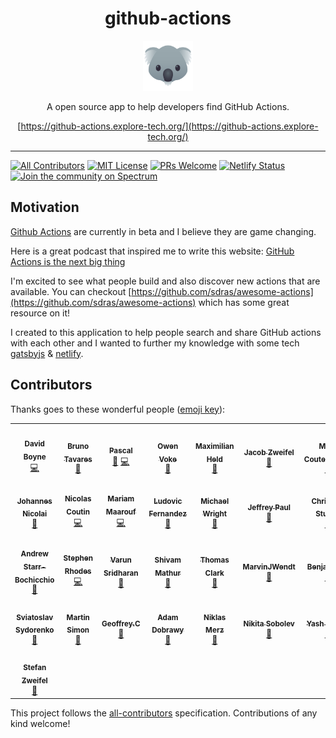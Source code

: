 <div align="center">
<h1>github-actions</h1>
<a href="https://www.emojione.com/emoji/1f428">
<img height="80" width="80" alt="goat" src="./animal.png" />
</a>

<p>A open source app to help developers find GitHub Actions.</p>

[https://github-actions.explore-tech.org/](https://github-actions.explore-tech.org/)

</div>

<hr/>

[![All Contributors](https://img.shields.io/badge/all_contributors-20-orange.svg?style=flat-square)](#contributors-) [![MIT License][license-badge]][license] [![PRs Welcome][prs-badge]][prs]
[![Netlify Status](https://api.netlify.com/api/v1/badges/135bba3e-819f-41a7-86f7-bc93cfecd07d/deploy-status)](https://app.netlify.com/sites/github-actions/deploys)
[![Join the community on Spectrum][spectrum-badge]][spectrum]

## Motivation

[Github Actions](https://css-tricks.com/introducing-github-actions/) are currently in beta and I believe they are game changing.

Here is a great podcast that inspired me to write this website: [GitHub Actions is the next big thing](https://changelog.com/podcast/331)

I'm excited to see what people build and also discover new actions that are available. You can checkout [https://github.com/sdras/awesome-actions](https://github.com/sdras/awesome-actions) which has some great resource on it!

I created to this application to help people search and share GitHub actions with each other and I wanted to further my knowledge with some tech [gatsbyjs](https://www.gatsbyjs.org/) & [netlify](https://www.netlify.com/).

## Contributors

Thanks goes to these wonderful people ([emoji key](https://github.com/all-contributors/all-contributors#emoji-key)):

<!-- ALL-CONTRIBUTORS-LIST:START - Do not remove or modify this section -->
<!-- prettier-ignore-start -->
<!-- markdownlint-disable -->
<table>
  <tr>
    <td align="center"><a href="https://medium.com/@boyney123"><img src="https://avatars1.githubusercontent.com/u/3268013?v=4" width="100px;" alt=""/><br /><sub><b>David Boyne</b></sub></a><br /><a href="https://github.com/boyney123/github-actions/commits?author=boyney123" title="Code">💻</a></td>
    <td align="center"><a href="http://bltavares.com"><img src="https://avatars1.githubusercontent.com/u/109474?v=4" width="100px;" alt=""/><br /><sub><b>Bruno Tavares</b></sub></a><br /><a href="https://github.com/boyney123/github-actions/commits?author=bltavares" title="Documentation">📖</a></td>
    <td align="center"><a href="https://twitter.com/pascalgn"><img src="https://avatars2.githubusercontent.com/u/432333?v=4" width="100px;" alt=""/><br /><sub><b>Pascal</b></sub></a><br /><a href="https://github.com/boyney123/github-actions/commits?author=pascalgn" title="Documentation">📖</a> <a href="https://github.com/boyney123/github-actions/commits?author=pascalgn" title="Code">💻</a></td>
    <td align="center"><a href="https://pxgamer.xyz"><img src="https://avatars0.githubusercontent.com/u/1899334?v=4" width="100px;" alt=""/><br /><sub><b>Owen Voke</b></sub></a><br /><a href="https://github.com/boyney123/github-actions/commits?author=pxgamer" title="Documentation">📖</a></td>
    <td align="center"><a href="http://www.maxheld.de/"><img src="https://avatars0.githubusercontent.com/u/5372770?v=4" width="100px;" alt=""/><br /><sub><b>Maximilian Held</b></sub></a><br /><a href="https://github.com/boyney123/github-actions/commits?author=maxheld83" title="Documentation">📖</a></td>
    <td align="center"><a href="https://github.com/jzweifel"><img src="https://avatars0.githubusercontent.com/u/39281691?v=4" width="100px;" alt=""/><br /><sub><b>Jacob Zweifel</b></sub></a><br /><a href="https://github.com/boyney123/github-actions/commits?author=jzweifel" title="Documentation">📖</a></td>
    <td align="center"><a href="https://mikecoutermarsh.com"><img src="https://avatars0.githubusercontent.com/u/155044?v=4" width="100px;" alt=""/><br /><sub><b>Mike Coutermarsh</b></sub></a><br /><a href="https://github.com/boyney123/github-actions/commits?author=mscoutermarsh" title="Documentation">📖</a></td>
  </tr>
  <tr>
    <td align="center"><a href="https://github.com/jonico"><img src="https://avatars3.githubusercontent.com/u/1872314?v=4" width="100px;" alt=""/><br /><sub><b>Johannes Nicolai</b></sub></a><br /><a href="https://github.com/boyney123/github-actions/commits?author=jonico" title="Documentation">📖</a></td>
    <td align="center"><a href="https://nicolas-coutin.fr"><img src="https://avatars1.githubusercontent.com/u/6564012?v=4" width="100px;" alt=""/><br /><sub><b>Nicolas Coutin</b></sub></a><br /><a href="https://github.com/boyney123/github-actions/commits?author=Ilshidur" title="Code">💻</a></td>
    <td align="center"><a href="https://maarouf.me"><img src="https://avatars0.githubusercontent.com/u/10760189?v=4" width="100px;" alt=""/><br /><sub><b>Mariam Maarouf</b></sub></a><br /><a href="https://github.com/boyney123/github-actions/commits?author=mariamrf" title="Code">💻</a></td>
    <td align="center"><a href="https://twitter.com/ludnadez"><img src="https://avatars0.githubusercontent.com/u/5674651?v=4" width="100px;" alt=""/><br /><sub><b>Ludovic Fernandez</b></sub></a><br /><a href="https://github.com/boyney123/github-actions/commits?author=ldez" title="Documentation">📖</a></td>
    <td align="center"><a href="http://codular.com"><img src="https://avatars1.githubusercontent.com/u/348317?v=4" width="100px;" alt=""/><br /><sub><b>Michael Wright</b></sub></a><br /><a href="https://github.com/boyney123/github-actions/commits?author=michaelw90" title="Documentation">📖</a></td>
    <td align="center"><a href="https://jeffpaul.com/"><img src="https://avatars2.githubusercontent.com/u/2818133?v=4" width="100px;" alt=""/><br /><sub><b>Jeffrey Paul</b></sub></a><br /><a href="https://github.com/boyney123/github-actions/commits?author=jeffpaul" title="Documentation">📖</a></td>
    <td align="center"><a href="https://hymnos.existenz.ch"><img src="https://avatars0.githubusercontent.com/u/288493?v=4" width="100px;" alt=""/><br /><sub><b>Christian Studer</b></sub></a><br /><a href="https://github.com/boyney123/github-actions/commits?author=cstuder" title="Documentation">📖</a></td>
  </tr>
  <tr>
    <td align="center"><a href="http://blog.andrewsomething.com/"><img src="https://avatars0.githubusercontent.com/u/46943?v=4" width="100px;" alt=""/><br /><sub><b>Andrew Starr-Bochicchio</b></sub></a><br /><a href="https://github.com/boyney123/github-actions/commits?author=andrewsomething" title="Documentation">📖</a></td>
    <td align="center"><a href="http://www.linkedin.com/in/sterhodes"><img src="https://avatars3.githubusercontent.com/u/130488?v=4" width="100px;" alt=""/><br /><sub><b>Stephen Rhodes</b></sub></a><br /><a href="https://github.com/boyney123/github-actions/commits?author=MrRhodes" title="Code">💻</a></td>
    <td align="center"><a href="http://varunsridharan.in"><img src="https://avatars1.githubusercontent.com/u/1884287?v=4" width="100px;" alt=""/><br /><sub><b>Varun Sridharan</b></sub></a><br /><a href="https://github.com/boyney123/github-actions/commits?author=varunsridharan" title="Documentation">📖</a></td>
    <td align="center"><a href="https://shivammathur.com"><img src="https://avatars1.githubusercontent.com/u/1571086?v=4" width="100px;" alt=""/><br /><sub><b>Shivam Mathur</b></sub></a><br /><a href="https://github.com/boyney123/github-actions/commits?author=shivammathur" title="Documentation">📖</a></td>
    <td align="center"><a href="https://github.com/tnc1997"><img src="https://avatars1.githubusercontent.com/u/17160067?v=4" width="100px;" alt=""/><br /><sub><b>Thomas Clark</b></sub></a><br /><a href="https://github.com/boyney123/github-actions/commits?author=tnc1997" title="Documentation">📖</a></td>
    <td align="center"><a href="https://marvinjwendt.com"><img src="https://avatars0.githubusercontent.com/u/31022056?v=4" width="100px;" alt=""/><br /><sub><b>MarvinJWendt</b></sub></a><br /><a href="https://github.com/boyney123/github-actions/commits?author=MarvinJWendt" title="Documentation">📖</a></td>
    <td align="center"><a href="http://interversehq.com"><img src="https://avatars0.githubusercontent.com/u/10716694?v=4" width="100px;" alt=""/><br /><sub><b>Benjamin O</b></sub></a><br /><a href="https://github.com/boyney123/github-actions/commits?author=jurplel" title="Documentation">📖</a></td>
  </tr>
  <tr>
    <td align="center"><a href="https://webknjaz.me"><img src="https://avatars2.githubusercontent.com/u/578543?v=4" width="100px;" alt=""/><br /><sub><b>Sviatoslav Sydorenko</b></sub></a><br /><a href="https://github.com/boyney123/github-actions/commits?author=webknjaz" title="Documentation">📖</a></td>
    <td align="center"><a href="https://martinsimon.me/"><img src="https://avatars1.githubusercontent.com/u/2029239?v=4" width="100px;" alt=""/><br /><sub><b>Martin Simon</b></sub></a><br /><a href="https://github.com/boyney123/github-actions/commits?author=barnumbirr" title="Documentation">📖</a></td>
    <td align="center"><a href="https://www.cycjimmy.tech"><img src="https://avatars1.githubusercontent.com/u/19383787?v=4" width="100px;" alt=""/><br /><sub><b>Geoffrey.C</b></sub></a><br /><a href="https://github.com/boyney123/github-actions/commits?author=cycjimmy" title="Documentation">📖</a></td>
    <td align="center"><a href="http://ochrona.jawne.info.pl"><img src="https://avatars1.githubusercontent.com/u/3618479?v=4" width="100px;" alt=""/><br /><sub><b>Adam Dobrawy</b></sub></a><br /><a href="https://github.com/boyney123/github-actions/commits?author=ad-m" title="Documentation">📖</a></td>
    <td align="center"><a href="https://blog.merzlabs.com/authors/niklas-merz/"><img src="https://avatars0.githubusercontent.com/u/3585860?v=4" width="100px;" alt=""/><br /><sub><b>Niklas Merz</b></sub></a><br /><a href="https://github.com/boyney123/github-actions/commits?author=NiklasMerz" title="Documentation">📖</a></td>
    <td align="center"><a href="https://sobolevn.me"><img src="https://avatars1.githubusercontent.com/u/4660275?v=4" width="100px;" alt=""/><br /><sub><b>Nikita Sobolev</b></sub></a><br /><a href="https://github.com/boyney123/github-actions/commits?author=sobolevn" title="Documentation">📖</a></td>
    <td align="center"><a href="https://github.com/y-mehta"><img src="https://avatars1.githubusercontent.com/u/24428063?v=4" width="100px;" alt=""/><br /><sub><b>Yash Mehta</b></sub></a><br /><a href="https://github.com/boyney123/github-actions/commits?author=y-mehta" title="Documentation">📖</a></td>
  </tr>
  <tr>
    <td align="center"><a href="https://stefanzweifel.io"><img src="https://avatars3.githubusercontent.com/u/1080923?v=4" width="100px;" alt=""/><br /><sub><b>Stefan Zweifel</b></sub></a><br /><a href="https://github.com/boyney123/github-actions/commits?author=stefanzweifel" title="Documentation">📖</a></td>
  </tr>
</table>

<!-- markdownlint-enable -->
<!-- prettier-ignore-end -->
<!-- ALL-CONTRIBUTORS-LIST:END -->

This project follows the [all-contributors](https://github.com/all-contributors/all-contributors) specification. Contributions of any kind welcome!

<!-- prettier-ignore-start -->

[spectrum-badge]: https://withspectrum.github.io/badge/badge.svg
[spectrum]: https://spectrum.chat/github-actions
[license-badge]: https://img.shields.io/badge/License-MIT-yellow.svg
[license]: https://github.com/boyney123/github-actions/blob/master/LICENSE
[prs-badge]: https://img.shields.io/badge/PRs-welcome-brightgreen.svg?style=flat-square
[prs]: http://makeapullrequest.com
<!-- prettier-ignore-end -->

